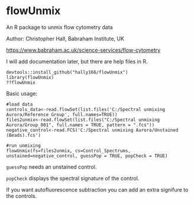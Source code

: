 # flowUnmix
An R package to unmix flow cytometry data

Author: Christopher Hall, Babraham Institute, UK

https://www.babraham.ac.uk/science-services/flow-cytometry

I will add documentation later, but there are help files in R.

```
devtools::install_github("hally166/flowUnmix")
library(flowUnmix)
??flowUnmix
```

Basic usage:

```
#load data
controls_data<-read.flowSet(list.files('C:/Spectral unmixing Aurora/Reference Group', full.names=TRUE))
files2unmix<-read.flowSet(list.files("C:/Spectral unmixing Aurora/Group_001", full.names = TRUE, pattern = ".fcs"))
negative_control<-read.FCS('C:/Spectral unmixing Aurora/Unstained (Beads).fcs')

#run unmixing
flowUnmix(fs=files2unmix, cs=Control_Spectrums, unstained=negative_control, guessPop = TRUE, popCheck = TRUE)
```
```guessPop``` needs an unstained control.

```popCheck``` displays the spectral signature of the control.

If you want autofluorescence subtraction you can add an extra signifure to the controls.
